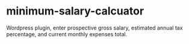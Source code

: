 # minimum-salary-calcuator
Wordpress plugin, enter prospective gross salary, estimated annual tax percentage, and current monthly expenses total.
